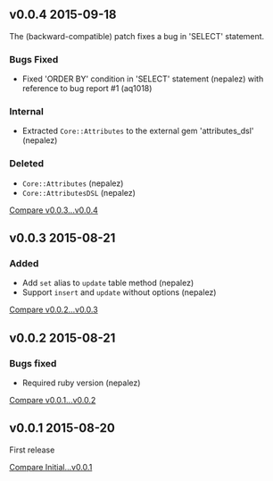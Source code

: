 ## v0.0.4 2015-09-18

The (backward-compatible) patch fixes a bug in 'SELECT' statement.

### Bugs Fixed

* Fixed 'ORDER BY' condition in 'SELECT' statement (nepalez) with reference to bug report #1 (aq1018)

### Internal

* Extracted `Core::Attributes` to the external gem 'attributes_dsl' (nepalez)

### Deleted

* `Core::Attributes` (nepalez)
* `Core::AttributesDSL` (nepalez)

[Compare v0.0.3...v0.0.4](https://github.com/nepalez/query_builder/compare/v0.0.3...v0.0.4)

## v0.0.3 2015-08-21

### Added

* Add `set` alias to `update` table method (nepalez)
* Support `insert` and `update` without options (nepalez)

[Compare v0.0.2...v0.0.3](https://github.com/nepalez/query_builder/compare/v0.0.2...v0.0.3)

## v0.0.2 2015-08-21

### Bugs fixed

* Required ruby version (nepalez)

[Compare v0.0.1...v0.0.2](https://github.com/nepalez/query_builder/compare/v0.0.1...v0.0.2)

## v0.0.1 2015-08-20

First release

[Compare Initial...v0.0.1](https://github.com/nepalez/query_builder/compare/Initial...v0.0.1)
